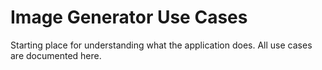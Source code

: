 # Image Generator Use Cases

Starting place for understanding what the application does. All use cases are documented here.

